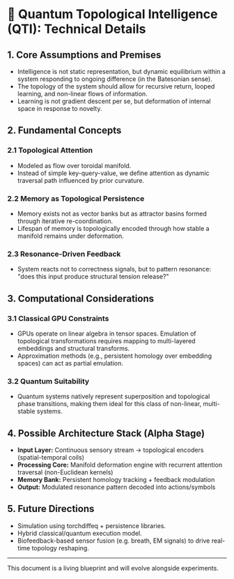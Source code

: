 # 🧠 Quantum Topological Intelligence (QTI): Technical Details

## 1. Core Assumptions and Premises

- Intelligence is not static representation, but dynamic equilibrium within a system responding to ongoing difference (in the Batesonian sense).
- The topology of the system should allow for recursive return, looped learning, and non-linear flows of information.
- Learning is not gradient descent per se, but deformation of internal space in response to novelty.

## 2. Fundamental Concepts

### 2.1 Topological Attention
- Modeled as flow over toroidal manifold.
- Instead of simple key-query-value, we define attention as dynamic traversal path influenced by prior curvature.

### 2.2 Memory as Topological Persistence
- Memory exists not as vector banks but as attractor basins formed through iterative re-coordination.
- Lifespan of memory is topologically encoded through how stable a manifold remains under deformation.

### 2.3 Resonance-Driven Feedback
- System reacts not to correctness signals, but to pattern resonance: "does this input produce structural tension release?"

## 3. Computational Considerations

### 3.1 Classical GPU Constraints
- GPUs operate on linear algebra in tensor spaces. Emulation of topological transformations requires mapping to multi-layered embeddings and structural transforms.
- Approximation methods (e.g., persistent homology over embedding spaces) can act as partial emulation.

### 3.2 Quantum Suitability
- Quantum systems natively represent superposition and topological phase transitions, making them ideal for this class of non-linear, multi-stable systems.

## 4. Possible Architecture Stack (Alpha Stage)

- **Input Layer:** Continuous sensory stream → topological encoders (spatial-temporal coils)
- **Processing Core:** Manifold deformation engine with recurrent attention traversal (non-Euclidean kernels)
- **Memory Bank:** Persistent homology tracking + feedback modulation
- **Output:** Modulated resonance pattern decoded into actions/symbols

## 5. Future Directions
- Simulation using torchdiffeq + persistence libraries.
- Hybrid classical/quantum execution model.
- Biofeedback-based sensor fusion (e.g. breath, EM signals) to drive real-time topology reshaping.

---

This document is a living blueprint and will evolve alongside experiments.

